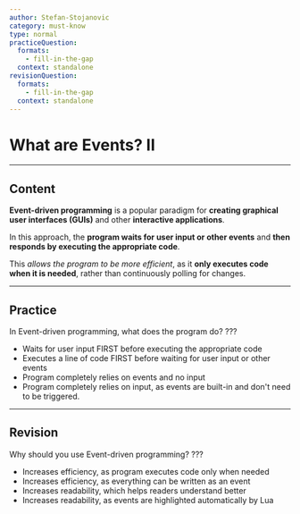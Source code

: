 ```yaml
---
author: Stefan-Stojanovic
category: must-know
type: normal
practiceQuestion:
  formats:
    - fill-in-the-gap
  context: standalone
revisionQuestion:
  formats:
    - fill-in-the-gap
  context: standalone
---
```


# What are Events? II

---
## Content

**Event-driven programming** is a popular paradigm for **creating graphical user interfaces (GUIs)** and other **interactive applications**.

In this approach, the **program waits for user input or other events** and **then responds by executing the appropriate code**. 

This *allows the program to be more efficient*, as it **only executes code when it is needed**, rather than continuously polling for changes.

---

## Practice

In Event-driven programming, what does the program do? ???

- Waits for user input FIRST before executing the appropriate code
- Executes a line of code FIRST before waiting for user input or other events
- Program completely relies on events and no input
- Program completely relies on input, as events are built-in and don't need to be triggered.

---

## Revision

Why should you use Event-driven programming? ???

- Increases efficiency, as program executes code only when needed
- Increases efficiency, as everything can be written as an event
- Increases readability, which helps readers understand better
- Increases readability, as events are highlighted automatically by Lua